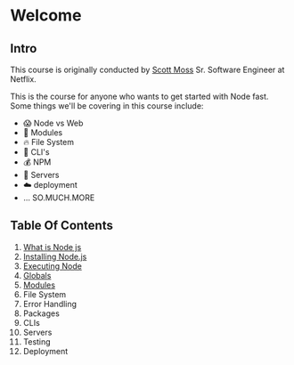 # Welcome

## Intro

This course is originally conducted by [Scott Moss](https://github.com/Hendrixer) Sr. Software Engineer at Netflix.

This is the course for anyone who wants to get started with Node fast. Some things we'll be covering in this course include:

- 😱 Node vs Web
- 👀 Modules
- 🔥 File System
- 🎉 CLI's
- 💰 NPM
- 💸 Servers
- ☁️ deployment
- ... SO.MUCH.MORE

## Table Of Contents

1. [What is Node js](./01.what-is-nodejs.md)
2. [Installing Node.js](./02.installing-nodejs.md)
3. [Executing Node](./03.executing-node.md)
4. [Globals](04.globals.md)
5. [Modules](./05.modules.md)
6. File System
7. Error Handling
8. Packages
9. CLIs
10. Servers
11. Testing
12. Deployment
